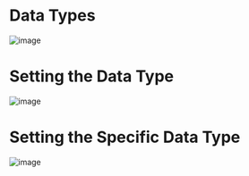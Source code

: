 # Data Types 
![image](https://github.com/ar7937/CodingNotes/assets/83566191/922c41f4-97c9-419b-bc04-5c19399879a0) <br/>
# Setting the Data Type
![image](https://github.com/ar7937/CodingNotes/assets/83566191/eba99bd2-1f2d-4a18-bd35-45c1c8a894ed)
# Setting the Specific Data Type
![image](https://github.com/ar7937/CodingNotes/assets/83566191/8ccd6949-8b5c-49d9-87cd-d4313e79e713)
